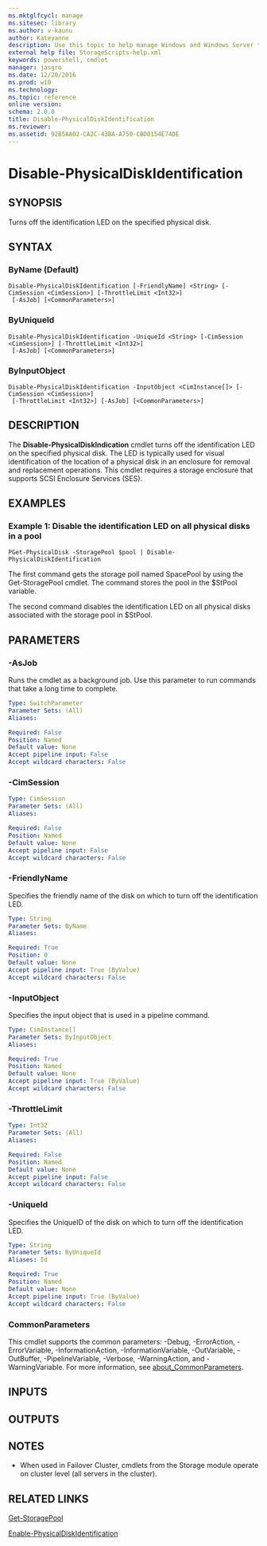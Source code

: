```yaml
---
ms.mktglfcycl: manage
ms.sitesec: library
ms.author: v-kaunu
author: Kateyanne
description: Use this topic to help manage Windows and Windows Server technologies with Windows PowerShell.
external help file: StorageScripts-help.xml
keywords: powershell, cmdlet
manager: jasgro
ms.date: 12/20/2016
ms.prod: w10
ms.technology: 
ms.topic: reference
online version:
schema: 2.0.0
title: Disable-PhysicalDiskIdentification
ms.reviewer:
ms.assetid: 92B5AA02-CA2C-43BA-A750-CBD0154E740E
---
```


# Disable-PhysicalDiskIdentification

## SYNOPSIS
Turns off the identification LED on the specified physical disk.

## SYNTAX

### ByName (Default)
```
Disable-PhysicalDiskIdentification [-FriendlyName] <String> [-CimSession <CimSession>] [-ThrottleLimit <Int32>]
 [-AsJob] [<CommonParameters>]
```

### ByUniqueId
```
Disable-PhysicalDiskIdentification -UniqueId <String> [-CimSession <CimSession>] [-ThrottleLimit <Int32>]
 [-AsJob] [<CommonParameters>]
```

### ByInputObject
```
Disable-PhysicalDiskIdentification -InputObject <CimInstance[]> [-CimSession <CimSession>]
 [-ThrottleLimit <Int32>] [-AsJob] [<CommonParameters>]
```

## DESCRIPTION
The **Disable-PhysicalDiskIndication** cmdlet turns off the identification LED on the specified physical disk.
The LED is typically used for visual identification of the location of a physical disk in an enclosure for removal and replacement operations.
This cmdlet requires a storage enclosure that supports SCSI Enclosure Services (SES).

## EXAMPLES

### Example 1: Disable the identification LED on all physical disks in a pool
```
PGet-PhysicalDisk -StoragePool $pool | Disable-PhysicalDiskIdentification
```

The first command gets the storage poll named SpacePool by using the Get-StoragePool cmdlet.
The command stores the pool in the $StPool variable.

The second command disables the identification LED on all physical disks associated with the storage pool in $StPool.

## PARAMETERS

### -AsJob
Runs the cmdlet as a background job. Use this parameter to run commands that take a long time to complete.

```yaml
Type: SwitchParameter
Parameter Sets: (All)
Aliases:

Required: False
Position: Named
Default value: None
Accept pipeline input: False
Accept wildcard characters: False
```

### -CimSession


```yaml
Type: CimSession
Parameter Sets: (All)
Aliases:

Required: False
Position: Named
Default value: None
Accept pipeline input: False
Accept wildcard characters: False
```

### -FriendlyName
Specifies the friendly name of the disk on which to turn off the identification LED.

```yaml
Type: String
Parameter Sets: ByName
Aliases:

Required: True
Position: 0
Default value: None
Accept pipeline input: True (ByValue)
Accept wildcard characters: False
```

### -InputObject
Specifies the input object that is used in a pipeline command.

```yaml
Type: CimInstance[]
Parameter Sets: ByInputObject
Aliases:

Required: True
Position: Named
Default value: None
Accept pipeline input: True (ByValue)
Accept wildcard characters: False
```

### -ThrottleLimit


```yaml
Type: Int32
Parameter Sets: (All)
Aliases:

Required: False
Position: Named
Default value: None
Accept pipeline input: False
Accept wildcard characters: False
```

### -UniqueId
Specifies the UniqueID of the disk on which to turn off the identification LED.

```yaml
Type: String
Parameter Sets: ByUniqueId
Aliases: Id

Required: True
Position: Named
Default value: None
Accept pipeline input: True (ByValue)
Accept wildcard characters: False
```

### CommonParameters
This cmdlet supports the common parameters: -Debug, -ErrorAction, -ErrorVariable, -InformationAction, -InformationVariable, -OutVariable, -OutBuffer, -PipelineVariable, -Verbose, -WarningAction, and -WarningVariable. For more information, see [about_CommonParameters](https://go.microsoft.com/fwlink/?LinkID=113216).

## INPUTS

## OUTPUTS

## NOTES

* When used in Failover Cluster, cmdlets from the Storage module operate on cluster level (all servers in the cluster).

## RELATED LINKS

[Get-StoragePool](./Get-StoragePool.md)

[Enable-PhysicalDiskIdentification](./Enable-PhysicalDiskIdentification.md)

